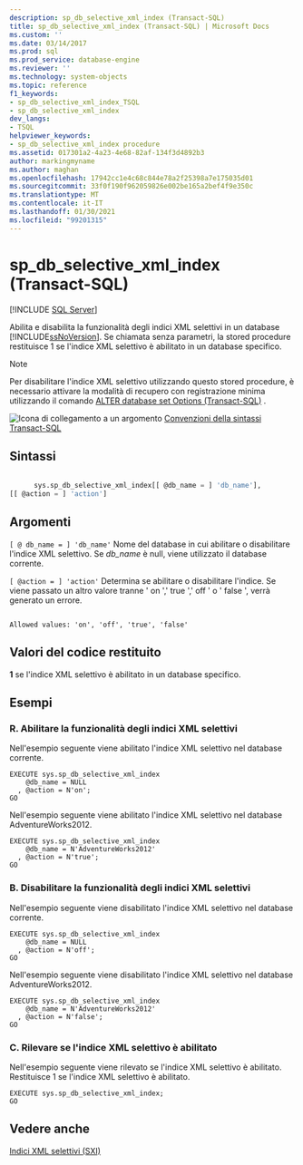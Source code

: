 ```yaml
---
description: sp_db_selective_xml_index (Transact-SQL)
title: sp_db_selective_xml_index (Transact-SQL) | Microsoft Docs
ms.custom: ''
ms.date: 03/14/2017
ms.prod: sql
ms.prod_service: database-engine
ms.reviewer: ''
ms.technology: system-objects
ms.topic: reference
f1_keywords:
- sp_db_selective_xml_index_TSQL
- sp_db_selective_xml_index
dev_langs:
- TSQL
helpviewer_keywords:
- sp_db_selective_xml_index procedure
ms.assetid: 017301a2-4a23-4e68-82af-134f3d4892b3
author: markingmyname
ms.author: maghan
ms.openlocfilehash: 17942cc1e4c68c844e78a2f25398a7e175035d01
ms.sourcegitcommit: 33f0f190f962059826e002be165a2bef4f9e350c
ms.translationtype: MT
ms.contentlocale: it-IT
ms.lasthandoff: 01/30/2021
ms.locfileid: "99201315"
---
```

# <a name="sp_db_selective_xml_index-transact-sql"></a>sp_db_selective_xml_index (Transact-SQL)
[!INCLUDE [SQL Server](../../includes/applies-to-version/sqlserver.md)]

  Abilita e disabilita la funzionalità degli indici XML selettivi in un database [!INCLUDE[ssNoVersion](../../includes/ssnoversion-md.md)]. Se chiamata senza parametri, la stored procedure restituisce 1 se l'indice XML selettivo è abilitato in un database specifico.  
  
> [!NOTE]  
>  Per disabilitare l'indice XML selettivo utilizzando questo stored procedure, è necessario attivare la modalità di recupero con registrazione minima utilizzando il comando [ALTER database set Options &#40;Transact-SQL&#41;](../../t-sql/statements/alter-database-transact-sql-set-options.md) .  
  
 ![Icona di collegamento a un argomento](../../database-engine/configure-windows/media/topic-link.gif "Icona di collegamento a un argomento") [Convenzioni della sintassi Transact-SQL](../../t-sql/language-elements/transact-sql-syntax-conventions-transact-sql.md)  
  
## <a name="syntax"></a>Sintassi  
  
```sql  
  
      sys.sp_db_selective_xml_index[[ @db_name = ] 'db_name'],   
[[ @action = ] 'action']  
```  
  
## <a name="arguments"></a>Argomenti  
`[ @ db_name = ] 'db_name'` Nome del database in cui abilitare o disabilitare l'indice XML selettivo. Se *db_name* è null, viene utilizzato il database corrente.  
  
`[ @action = ] 'action'` Determina se abilitare o disabilitare l'indice. Se viene passato un altro valore tranne ' on ',' true ',' off ' o ' false ', verrà generato un errore.  
  
```  
  
Allowed values: 'on', 'off', 'true', 'false'  
```  
  
## <a name="return-code-values"></a>Valori del codice restituito  
 **1** se l'indice XML selettivo è abilitato in un database specifico.  
  
## <a name="examples"></a>Esempi  
  
### <a name="a-enable-selective-xml-index-functionality"></a>R. Abilitare la funzionalità degli indici XML selettivi  
 Nell'esempio seguente viene abilitato l'indice XML selettivo nel database corrente.  
  
```  
EXECUTE sys.sp_db_selective_xml_index  
    @db_name = NULL  
  , @action = N'on';  
GO  
```  
  
 Nell'esempio seguente viene abilitato l'indice XML selettivo nel database AdventureWorks2012.  
  
```  
EXECUTE sys.sp_db_selective_xml_index  
    @db_name = N'AdventureWorks2012'  
  , @action = N'true';  
GO  
```  
  
### <a name="b-disable-selective-xml-index-functionality"></a>B. Disabilitare la funzionalità degli indici XML selettivi  
 Nell'esempio seguente viene disabilitato l'indice XML selettivo nel database corrente.  
  
```  
EXECUTE sys.sp_db_selective_xml_index  
    @db_name = NULL  
  , @action = N'off';  
GO  
```  
  
 Nell'esempio seguente viene disabilitato l'indice XML selettivo nel database AdventureWorks2012.  
  
```  
EXECUTE sys.sp_db_selective_xml_index  
    @db_name = N'AdventureWorks2012'  
  , @action = N'false';  
GO  
```  
  
### <a name="c-detect-if-selective-xml-index-is-enabled"></a>C. Rilevare se l'indice XML selettivo è abilitato  
 Nell'esempio seguente viene rilevato se l'indice XML selettivo è abilitato. Restituisce 1 se l'indice XML selettivo è abilitato.  
  
```  
EXECUTE sys.sp_db_selective_xml_index;  
GO  
```  
  
## <a name="see-also"></a>Vedere anche  
 [Indici XML selettivi &#40;SXI&#41;](../../relational-databases/xml/selective-xml-indexes-sxi.md)  
  
  
